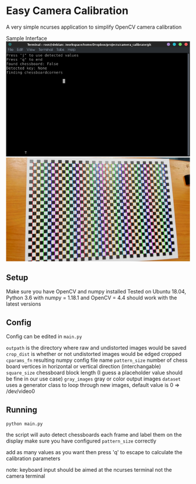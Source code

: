 # Easy Camera Calibration
A very simple ncurses application to simplify OpenCV camera calibration

Sample Interface
![Alt text](interface.jpg "Interface")
![Alt text](sample.jpg "sample")

## Setup
Make sure you have OpenCV and numpy installed
Tested on Ubuntu 18.04, Python 3.6 with numpy = 1.18.1 and OpenCV = 4.4
should work with the latest versions

## Config
Config can be edited in `main.py`

`outpath` is the directory where raw and undistorted images would be saved
`crop_dist` is whether or not undistorted images would be edged cropped
`cparams_fn` resulting numpy config file name
`pattern_size` number of chess board vertices in horizontal or vertical direction (interchangable)
`square_size` chessboard block length (I guess a placeholder value should be fine in our use case)
`gray_images` gray or color output images
`dataset` uses a generator class to loop through new images, default value is 0 => /dev/video0

## Running
```
python main.py
```
the script will auto detect chessboards each frame and label them on the display
make sure you have configured `pattern_size` correctly 

add as many values as you want then press 'q' to escape to calculate the calibration parameters

note: keyboard input should be aimed at the ncurses terminal not the camera terminal
